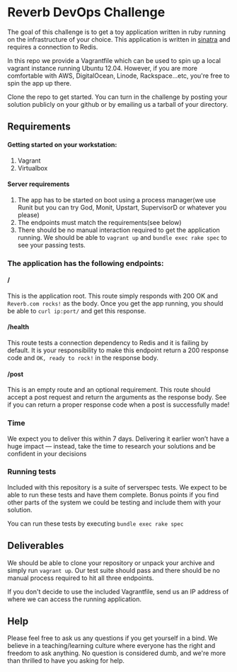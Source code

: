 # Reverb DevOps Challenge

The goal of this challenge is to get a toy application written in ruby running on the infrastructure of your choice. This application is written in [sinatra](http://www.sinatrarb.com/) and requires a connection to Redis.

In this repo we provide a Vagrantfile which can be used to spin up a local vagrant instance running Ubuntu 12.04. However, if you are more comfortable with AWS, DigitalOcean, Linode, Rackspace...etc, you're free to spin the app up there.

Clone the repo to get started. You can turn in the challenge by posting your solution publicly on your github or by emailing us a tarball of your directory.

## Requirements

#### Getting started on your workstation:

1. Vagrant
2. Virtualbox

#### Server requirements
1. The app has to be started on boot using a process manager(we use Runit but you can try God, Monit, Upstart, SupervisorD or whatever you please)
2. The endpoints must match the requirements(see below)
3. There should be no manual interaction required to get the application running. We should be able to `vagrant up` and `bundle exec rake spec` to see your passing tests.

### The application has the following endpoints:

#### /
This is the application root. This route simply responds with 200 OK and `Reverb.com rocks!` as the body. Once you get the app running, you should be able to `curl ip:port/` and get this response.

#### /health

This route tests a connection dependency to Redis and it is failing by default. It is your responsibility to make this endpoint return a 200 response code and `OK, ready to rock!` in the response body.

#### /post

This is an empty route and an optional requirement. This route should accept a post request and return the arguments as the response body. See if you can return a proper response code when a post is successfully made!

### Time
We expect you to deliver this within 7 days. Delivering it earlier won’t have a huge impact — instead, take the time to research your solutions and be confident in your decisions

### Running tests

Included with this repository is a suite of serverspec tests. We expect to be able to run these tests and have them complete. Bonus points if you find other parts of the system we could be testing and include them with your solution.

You can run these tests by executing `bundle exec rake spec`

## Deliverables

We should be able to clone your repository or unpack your archive and simply run `vagrant up`. Our test suite should pass and there should be no manual process required to hit all three endpoints.

If you don't decide to use the included Vagrantfile, send us an IP address of where we can access the running application.

## Help

Please feel free to ask us any questions if you get yourself in a bind. We believe in a teaching/learning culture where everyone has the right and freedom to ask anything. No question is considered dumb, and we're more than thrilled to have you asking for help.
